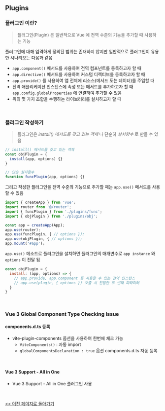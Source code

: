 ## Plugins

### 플러그인 이란?

> 플러그인(Plugin) 은 일반적으로 Vue 에 전역 수준의 기능을 추가할 때 사용하는 기능

플러그인에 대해 엄격하게 정의된 범위는 존재하지 않지만 일반적으로 플러그인이 유용한 시나리오는 다음과 같음

- `app.component()` 메서드를 사용하여 전역 컴포넌트를 등록하고자 할 때
- `app.directive()` 메서드를 사용하여 커스텀 디렉티브를 등록하고자 할 때
- `app.provide()` 를 사용하여 앱 전체에 리소스(메서드 도는 데이터)를 주입할 때
- 전역 애플리케이션 인스턴스에 속성 또는 메서드를 추가하고자 할 때 `app.config.globalProperties` 에 연결하여 추가할 수 있음
- 위의 몇 가지 조합을 수행하는 라이브러리를 설치하고자 할 때

<br/>

### 플러그인 작성하기

> 플러그인은 _install() 메서드를 갖고 있는 객체_ 나 단순히 _설치함수_ 로 만들 수 있음

```javascript
// install() 메서드를 갖고 있는 객체
const objPlugin = {
  install(app, options) {}
}

// 단순 설치함수
function funcPlugin(app, options) {}
```

그리고 작성한 플러그인을 전역 수준의 기능으로 추가할 때는 `app.use()` 메서드를 사용할 수 있음

```javascript
import { createApp } from 'vue';
import router from '@/router';
import { funcPlugin } from './plugins/func';
import { objPlugin } from './plugins/obj';

const app = createApp(App);
app.use(router);
app.use(funcPlugin, { // options });
app.use(objPlugin, { // options });
app.mount('#app');
```

`app.use()` 메소드로 플러그인을 설치하면 플러그인의 매개변수로 `app instance` 와 `options` 이 전달 됨

```javascript
const objPlugin = {
  install: (app, options) => {
    // app.provide, app.component 등 사용할 수 있는 전역 인스턴스
    // app.use(plugin, { options }) 호출 시 전달한 두 번째 파라미터
  }
}
```

<br/>

### Vue 3 Global Component Type Checking Issue

#### components.d.ts 등록

- vite-plugin-components 옵션을 사용하여 한번에 체크 가능
  - `ViteComponents()` : 자동 import
  - `globalComponentsDeclaration : true` 옵션 components.d.ts 자동 등록

<br/>

#### Vue 3 Support - All in One

- Vue 3 Support - All in One 플러그인 사용

<br/>

[<< 이전 페이지로 돌아가기](../../README.md)
